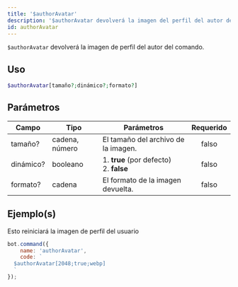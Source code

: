 ```yaml
---
title: '$authorAvatar'
description: '$authorAvatar devolverá la imagen del perfil del autor del comando.'
id: authorAvatar
---
```


`$authorAvatar` devolverá la imagen de perfil del autor del comando.

## Uso

```php
$authorAvatar[tamaño?;dinámico?;formato?]
```

## Parámetros

| Campo     | Tipo           | Parámetros                                          | Requerido |
| --------- | -------------- | --------------------------------------------------- |:---------:|
| tamaño?   | cadena, número | El tamaño del archivo de la imagen.                 |   falso   |
| dinámico? | booleano       | 1. **true** (por defecto) <br /> 2. **false** |   falso   |
| formato?  | cadena         | El formato de la imagen devuelta.                   |   falso   |

## Ejemplo(s)

Esto reiniciará la imagen de perfil del usuario

```javascript
bot.command({
    name: 'authorAvatar',
    code: `
  $authorAvatar[2048;true;webp]
  `
});
```

